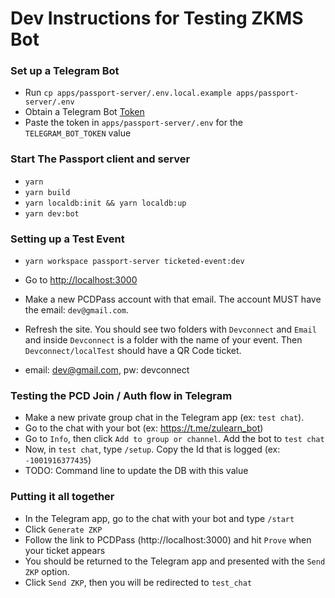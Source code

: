 # Dev Instructions for Testing ZKMS Bot

### Set up a Telegram Bot

- Run `cp apps/passport-server/.env.local.example apps/passport-server/.env`
- Obtain a Telegram Bot [Token](https://core.telegram.org/bots/tutorial#obtain-your-bot-token)
- Paste the token in `apps/passport-server/.env` for the `TELEGRAM_BOT_TOKEN` value

### Start The Passport client and server

- `yarn`
- `yarn build`
- `yarn localdb:init && yarn localdb:up`
- `yarn dev:bot`

### Setting up a Test Event

- `yarn workspace passport-server ticketed-event:dev`

- Go to [http://localhost:3000](http://localhost:3000)
- Make a new PCDPass account with that email. The account MUST have the email: `dev@gmail.com`.
- Refresh the site. You should see two folders with `Devconnect` and `Email` and inside `Devconnect` is a folder with the name of your event. Then `Devconnect/localTest` should have a QR Code ticket.

- email: dev@gmail.com, pw: devconnect

### Testing the PCD Join / Auth flow in Telegram

- Make a new private group chat in the Telegram app (ex: `test chat`).
- Go to the chat with your bot (ex: https://t.me/zulearn_bot)
- Go to `Info`, then click `Add to group or channel`. Add the bot to `test chat`
- Now, in `test chat`, type `/setup`. Copy the Id that is logged (ex: `-1001916377435`)
- TODO: Command line to update the DB with this value

### Putting it all together

- In the Telegram app, go to the chat with your bot and type `/start`
- Click `Generate ZKP`
- Follow the link to PCDPass (http://localhost:3000) and hit `Prove` when your ticket appears
- You should be returned to the Telegram app and presented with the `Send ZKP` option.
- Click `Send ZKP`, then you will be redirected to `test_chat`


